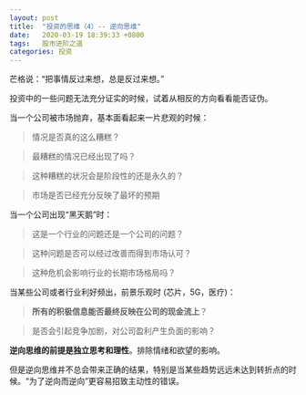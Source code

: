 ```yaml
---
layout: post
title:  "投资的思维（4）-- 逆向思维"
date:   2020-03-19 18:39:33 +0800
tags:   股市进阶之道
categories: 投资
---
```


芒格说：“把事情反过来想，总是反过来想。”

投资中的一些问题无法充分证实的时候，试着从相反的方向看看能否证伪。

当一个公司被市场抛弃，基本面看起来一片悲观的时候：

> 情况是否真的这么糟糕？

> 最糟糕的情况已经出现了吗？

> 这种糟糕的状况会是阶段性的还是永久的？

> 市场是否已经充分反映了最坏的预期

当一个公司出现“黑天鹅”时：

> 这是一个行业的问题还是一个公司的问题？

> 这种问题是否可以经过改善而得到市场认可？

> 这种危机会影响行业的长期市场格局吗？

当某些公司或者行业利好频出，前景乐观时 (芯片，5G，医疗)：

> **所有的积极信息能否最终反映在公司的现金流上**？

> 是否会引起竞争加剧，对公司盈利产生负面的影响？

**逆向思维的前提是独立思考和理性**。排除情绪和欲望的影响。

但是逆向思维并不总会带来正确的结果，特别是当某些趋势远远未达到转折点的时候。“为了逆向而逆向”更容易招致主动性的错误。